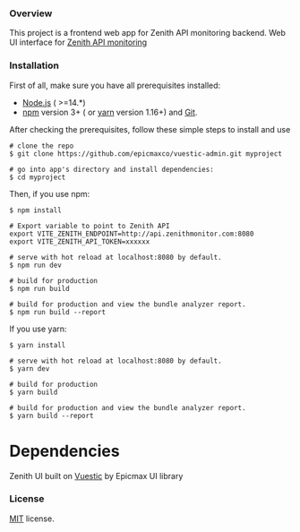 ### Overview

This project is a frontend web app for Zenith API monitoring backend.
Web UI interface for [Zenith API monitoring](https://github.com/ndemeshchenko/zenith/tree/main)

### Installation

First of all, make sure you have all prerequisites installed:

- [Node.js](https://nodejs.org/en/) ( >=14.\*)
- [npm](https://www.npmjs.com/get-npm) version 3+ (
  or [yarn](https://yarnpkg.com/lang/en/docs/install) version 1.16+)
  and [Git](https://git-scm.com).

After checking the prerequisites, follow these simple steps to install and use

```
# clone the repo
$ git clone https://github.com/epicmaxco/vuestic-admin.git myproject

# go into app's directory and install dependencies:
$ cd myproject

```

Then, if you use npm:

```
$ npm install

# Export variable to point to Zenith API
export VITE_ZENITH_ENDPOINT=http://api.zenithmonitor.com:8080
export VITE_ZENITH_API_TOKEN=xxxxxx

# serve with hot reload at localhost:8080 by default.
$ npm run dev

# build for production
$ npm run build

# build for production and view the bundle analyzer report.
$ npm run build --report
```

If you use yarn:

```
$ yarn install

# serve with hot reload at localhost:8080 by default.
$ yarn dev

# build for production
$ yarn build

# build for production and view the bundle analyzer report.
$ yarn build --report
```

# Dependencies

Zenith UI built on [Vuestic](https://github.com/epicmaxco/vuestic-ui) by Epicmax UI library

### License

[MIT](https://github.com/epicmaxco/vuestic-admin/blob/master/LICENSE) license.
